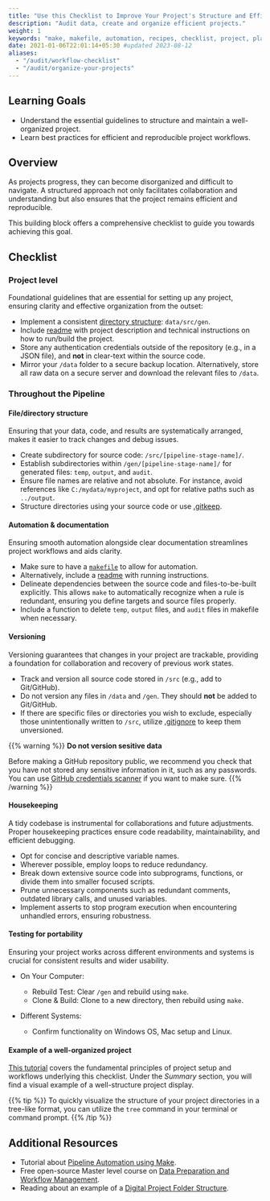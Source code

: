 ```yaml
---
title: "Use this Checklist to Improve Your Project's Structure and Efficiency"
description: "Audit data, create and organize efficient projects."
weight: 1
keywords: "make, makefile, automation, recipes, checklist, project, plan, workflow, project organization, code structure, project checklist"
date: 2021-01-06T22:01:14+05:30 #updated 2023-08-12
aliases:
  - "/audit/workflow-checklist"
  - "/audit/organize-your-projects"
---
```


## Learning Goals

- Understand the essential guidelines to structure and maintain a well-organized project.
- Learn best practices for efficient and reproducible project workflows.

## Overview

As projects progress, they can become disorganized and difficult to navigate. A structured approach not only facilitates collaboration and understanding but also ensures that the project remains efficient and reproducible.

This building block offers a comprehensive checklist to guide you towards achieving this goal.

## Checklist

### Project level

Foundational guidelines that are essential for setting up any project, ensuring clarity and effective organization from the outset:

- Implement a consistent [directory structure](/topics/project-management/principles-of-project-setup-and-workflow-management/directories/#working-example): `data/src/gen`.
- Include [readme](/topics/project-management/principles-of-project-setup-and-workflow-management/documenting-code/#main-project-documentation) with project description and technical instructions on how to run/build the project.
- Store any authentication credentials outside of the repository (e.g., in a JSON file), and **not** in clear-text within the source code.
- Mirror your `/data` folder to a secure backup location. Alternatively, store all raw data on a secure server and download the relevant files to `/data`.

### Throughout the Pipeline

#### File/directory structure

Ensuring that your data, code, and results are systematically arranged, makes it easier to track changes and debug issues.

- Create subdirectory for source code: `/src/[pipeline-stage-name]/`.
- Establish subdirectories within `/gen/[pipeline-stage-name]/` for generated files: `temp`, `output`, and `audit`.
- Ensure file names are relative and not absolute. For instance, avoid references like `C:/mydata/myproject`, and opt for relative paths such as `../output`.
- Structure directories using your source code or use [.gitkeep](https://www.freecodecamp.org/news/what-is-gitkeep/).

#### Automation & documentation

Ensuring smooth automation alongside clear documentation streamlines project workflows and aids clarity.

- Make sure to have a [`makefile`](/automate/project-setup) to allow for automation.
- Alternatively, include a [readme](/topics/project-management/principles-of-project-setup-and-workflow-management/documenting-code/#main-project-documentation) with running instructions.
- Delineate dependencies between the source code and files-to-be-built explicitly. This allows `make` to automatically recognize when a rule is redundant, ensuring you define targets and source files properly.
- Include a function to delete `temp`, `output` files, and `audit` files in makefile when necessary.

#### Versioning

Versioning guarantees that changes in your project are trackable, providing a foundation for collaboration and recovery of previous work states.

- Track and version all source code stored in `/src` (e.g., add to Git/GitHub).
- Do not version any files in `/data` and `/gen`. They should **not** be added to Git/GitHub.
- If there are specific files or directories you wish to exclude, especially those unintentionally written to `/src`, utilize [.gitignore](https://www.freecodecamp.org/news/gitignore-file-how-to-ignore-files-and-folders-in-git/) to keep them unversioned.

{{% warning %}}
**Do not version sesitive data**

Before making a GitHub repository public, we recommend you check that you have not stored any sensitive information in it, such as any passwords.
You can use [GitHub credentials scanner](https://geekflare.com/github-credentials-scanner/) if you want to make sure.
{{% /warning %}}

#### Housekeeping

A tidy codebase is instrumental for collaborations and future adjustments. Proper housekeeping practices ensure code readability, maintainability, and efficient debugging.

- Opt for concise and descriptive variable names.
- Wherever possible, employ loops to reduce redundancy.
- Break down extensive source code into subprograms, functions, or divide them into smaller focused scripts.
- Prune unnecessary components such as redundant comments, outdated library calls, and unused variables.
- Implement asserts to stop program execution when encountering unhandled errors, ensuring robustness.

#### Testing for portability

Ensuring your project works across different environments and systems is crucial for consistent results and wider usability.

- On Your Computer:

  - Rebuild Test: Clear `/gen` and rebuild using `make`.
  - Clone & Build: Clone to a new directory, then rebuild using `make`.

- Different Systems:
  - Confirm functionality on Windows OS, Mac setup and Linux.

#### Example of a well-organized project

[This tutorial](/topics/project-management/principles-of-project-setup-and-workflow-management/overview/) covers the fundamental principles of project setup and workflows underlying this checklist. Under the _Summary_ section, you will find a visual example of a well-structure project display.

{{% tip %}}
To quickly visualize the structure of your project directories in a tree-like format, you can utilize the `tree` command in your terminal or command prompt.
{{% /tip %}}

## Additional Resources

- Tutorial about [Pipeline Automation using Make](../../../Automation/automation-tools/Makefiles/practicing-pipeline-automation-make/pipeline-automation-overview.md).
- Free open-source Master level course on [Data Preparation and Workflow Management](https://dprep.hannesdatta.com/).
- Reading about an example of a [Digital Project Folder Structure](https://medium.com/@dcbryan/staying-organized-a-project-folder-structure-7764651ff89f).
